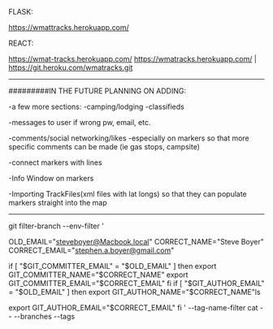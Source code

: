 FLASK:

https://wmattracks.herokuapp.com/


REACT: 

https://wmat-tracks.herokuapp.com/
https://wmatracks.herokuapp.com/ | https://git.heroku.com/wmatracks.git



_____________________________



#########IN THE FUTURE PLANNING ON ADDING:

-a few more sections:
  -camping/lodging
  -classifieds

-messages to user if wrong pw, email, etc.

-comments/social networking/likes
  -especially on markers so that more specific comments can be made (ie gas stops, campsite)

-connect markers with lines

-Info Window on markers

-Importing TrackFiles(xml files with lat longs) so that they can populate markers straight into the map







________________________

git filter-branch --env-filter '

OLD_EMAIL="steveboyer@Macbook.local"
CORRECT_NAME="Steve Boyer"
CORRECT_EMAIL="stephen.a.boyer@gmail.com"

if [ "$GIT_COMMITTER_EMAIL" = "$OLD_EMAIL" ]
then
export GIT_COMMITTER_NAME="$CORRECT_NAME"
export GIT_COMMITTER_EMAIL="$CORRECT_EMAIL"
fi
if [ "$GIT_AUTHOR_EMAIL" = "$OLD_EMAIL" ]
then
export GIT_AUTHOR_NAME="$CORRECT_NAME"ls

export GIT_AUTHOR_EMAIL="$CORRECT_EMAIL"
fi
' --tag-name-filter cat -- --branches --tags 








